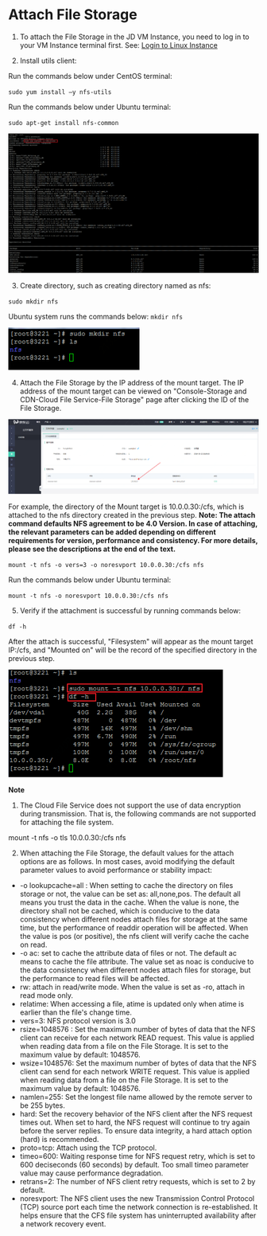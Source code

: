 # Attach File Storage

1. To attach the File Storage in the JD VM Instance, you need to log in to your VM Instance terminal first. See: [Login to Linux Instance](https://docs.jdcloud.com/en/virtual-machines/connect-to-linux-instance)



2. Install utils client:

Run the commands below under CentOS terminal:

`sudo yum install –y nfs-utils`

Run the commands below under Ubuntu terminal:

`sudo apt-get install nfs-common`

![InstallTools](../../../../image/Cloud-File-Service/mount.png)



3. Create directory, such as creating directory named as nfs:

`sudo mkdir nfs`

Ubuntu system runs the commands below:
`mkdir nfs`

![mkdir](../../../../image/Cloud-File-Service/mkdir.png)



4. Attach the File Storage by the IP address of the mount target. The IP address of the mount target can be viewed on "Console-Storage and CDN-Cloud File Service-File Storage" page after clicking the ID of the File Storage.

![MtIp](../../../../image/Cloud-File-Service/MtIp.png)

For example, the directory of the Mount target is 10.0.0.30:/cfs, which is attached to the nfs directory created in the previous step. **Note: The attach command defaults NFS agreement to be 4.0 Version. In case of attaching, the relevant parameters can be added depending on different requirements for version, performance and consistency. For more details, please see the descriptions at the end of the text.**

`mount -t nfs -o vers=3 -o noresvport 10.0.0.30:/cfs nfs`

Run the commands below under Ubuntu terminal:

`mount -t nfs -o noresvport 10.0.0.30:/cfs nfs`

5. Verify if the attachment is successful by running commands below:

`df -h`

After the attach is successful, "Filesystem" will appear as the mount target IP:/cfs, and "Mounted on" will be the record of the specified directory in the previous step.

![Mount&Check](../../../../image/Cloud-File-Service/mount_target.png)

**Note**

1. The Cloud File Service does not support the use of data encryption during transmission. That is, the following commands are not supported for attaching the file system.

mount -t nfs -o tls 10.0.0.30:/cfs nfs

2. When attaching the File Storage, the default values for the attach options are as follows. In most cases, avoid modifying the default parameter values to avoid performance or stability impact:
- -o lookupcache=all : When setting to cache the directory on files storage or not, the value can be set as: all,none,pos. The default all means you trust the data in the cache. When the value is none, the directory shall not be cached, which is conducive to the data consistency when different nodes attach files for storage at the same time, but the performance of readdir operation will be affected. When the value is pos (or positive), the nfs client will verify cache the cache on read.
- -o ac: set to cache the attribute data of files or not. The default ac means to cache the file attribute. The value set as noac is conducive to the data consistency when different nodes attach files for storage, but the performance to read files will be affected.
- rw: attach in read/write mode. When the value is set as -ro, attach in read mode only.
- relatime: When accessing a file, atime is updated only when atime is earlier than the file's change time.
- vers=3: NFS protocol version is 3.0
- rsize=1048576 : Set the maximum number of bytes of data that the NFS client can receive for each network READ request. This value is applied when reading data from a file on the File Storage. It is set to the maximum value by default: 1048576.
- wsize=1048576: Set the maximum number of bytes of data that the NFS client can send for each network WRITE request. This value is applied when reading data from a file on the File Storage. It is set to the maximum value by default: 1048576.
- namlen=255: Set the longest file name allowed by the remote server to be 255 bytes.
- hard: Set the recovery behavior of the NFS client after the NFS request times out. When set to hard, the NFS request will continue to try again before the server replies. To ensure data integrity, a hard attach option (hard) is recommended.
- proto=tcp: Attach using the TCP protocol.
- timeo=600: Waiting response time for NFS request retry, which is set to 600 deciseconds (60 seconds) by default. Too small timeo parameter value may cause performance degradation.
- retrans=2: The number of NFS client retry requests, which is set to 2 by default.
- noresvport: The NFS client uses the new Transmission Control Protocol (TCP) source port each time the network connection is re-established. It helps ensure that the CFS file system has uninterrupted availability after a network recovery event.
